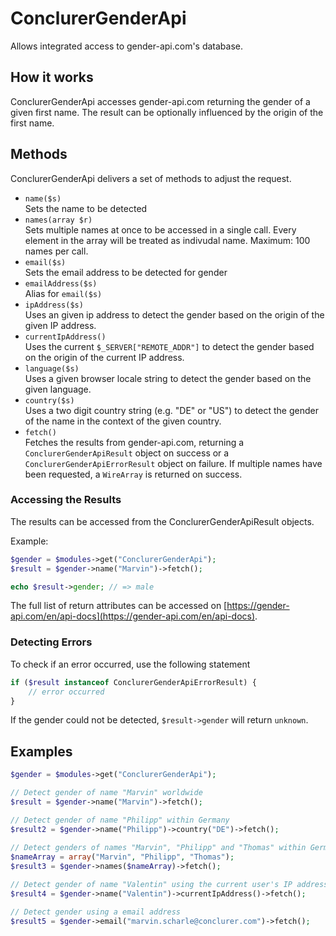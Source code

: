 # ConclurerGenderApi

Allows integrated access to gender-api.com's database.

## How it works

ConclurerGenderApi accesses gender-api.com returning the gender of a given first name. The result can be optionally influenced by the origin of the first name.

## Methods

ConclurerGenderApi delivers a set of methods to adjust the request.

- `name($s)`<br>Sets the name to be detected 
- `names(array $r)`<br>Sets multiple names at once to be accessed in a single call. Every element in the array will be treated as indivudal name. Maximum: 100 names per call. 
- `email($s)`<br>Sets the email address to be detected for gender 
- `emailAddress($s)`<br>Alias for `email($s)` 
- `ipAddress($s)`<br>Uses an given ip address to detect the gender based on the origin of the given IP address. 
- `currentIpAddress()`<br>Uses the current `$_SERVER["REMOTE_ADDR"]` to detect the gender based on the origin of the current IP address. 
- `language($s)`<br>Uses a given browser locale string to detect the gender based on the given language. 
- `country($s)`<br>Uses a two digit country string (e.g. "DE" or "US") to detect the gender of the name in the context of the given country. 
- `fetch()`<br>Fetches the results from gender-api.com, returning a `ConclurerGenderApiResult` object on success or a `ConclurerGenderApiErrorResult` object on failure. If multiple names have been requested, a `WireArray` is returned on success. 


### Accessing the Results

The results can be accessed from the ConclurerGenderApiResult objects.

Example:

```php
$gender = $modules->get("ConclurerGenderApi");
$result = $gender->name("Marvin")->fetch();

echo $result->gender; // => male
```

The full list of return attributes can be accessed on [https://gender-api.com/en/api-docs](https://gender-api.com/en/api-docs).

### Detecting Errors

To check if an error occurred, use the following statement

```php
if ($result instanceof ConclurerGenderApiErrorResult) {
	// error occurred
}
```

If the gender could not be detected, `$result->gender` will return `unknown`.

## Examples

```php
$gender = $modules->get("ConclurerGenderApi");

// Detect gender of name "Marvin" worldwide
$result = $gender->name("Marvin")->fetch();

// Detect gender of name "Philipp" within Germany
$result2 = $gender->name("Philipp")->country("DE")->fetch();
 
// Detect genders of names "Marvin", "Philipp" and "Thomas" within Germany
$nameArray = array("Marvin", "Philipp", "Thomas");
$result3 = $gender->names($nameArray)->fetch();

// Detect gender of name "Valentin" using the current user's IP address
$result4 = $gender->name("Valentin")->currentIpAddress()->fetch();

// Detect gender using a email address
$result5 = $gender->email("marvin.scharle@conclurer.com")->fetch();
```